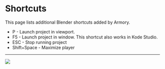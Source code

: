 # Shortcuts

This page lists additional Blender shortcuts added by Armory.

- P - Launch project in viewport.
- F5 - Launch project in window. This shortcut also works in Kode Studio.
- ESC - Stop running project
- Shift+Space - Maximize player

---

![](img/blender_infographic.png)
